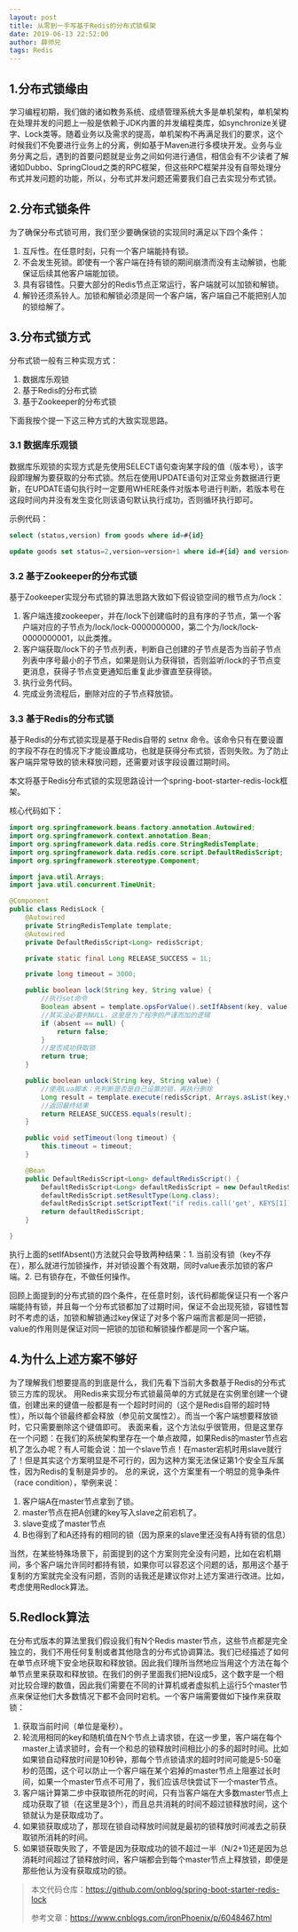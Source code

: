 ```yaml
---
layout: post
title: 从零到一手写基于Redis的分布式锁框架
date: 2019-06-13 22:52:00
author: 薛师兄
tags: Redis
---
```

## 1.分布式锁缘由

学习编程初期，我们做的诸如教务系统、成绩管理系统大多是单机架构，单机架构在处理并发的问题上一般是依赖于JDK内置的并发编程类库，如synchronize关键字、Lock类等。随着业务以及需求的提高，单机架构不再满足我们的要求，这个时候我们不免要进行业务上的分离，例如基于Maven进行多模块开发。业务与业务分离之后，遇到的首要问题就是业务之间如何进行通信，相信会有不少读者了解诸如Dubbo、SpringCloud之类的RPC框架，但这些RPC框架并没有自带处理分布式并发问题的功能，所以，分布式并发问题还需要我们自己去实现分布式锁。

## 2.分布式锁条件

为了确保分布式锁可用，我们至少要确保锁的实现同时满足以下四个条件：

1. 互斥性。在任意时刻，只有一个客户端能持有锁。
2. 不会发生死锁。即使有一个客户端在持有锁的期间崩溃而没有主动解锁，也能保证后续其他客户端能加锁。
3. 具有容错性。只要大部分的Redis节点正常运行，客户端就可以加锁和解锁。
4. 解铃还须系铃人。加锁和解锁必须是同一个客户端，客户端自己不能把别人加的锁给解了。


## 3.分布式锁方式

分布式锁一般有三种实现方式：

1. 数据库乐观锁
2. 基于Redis的分布式锁
3. 基于Zookeeper的分布式锁

下面我按个提一下这三种方式的大致实现思路。

### 3.1 数据库乐观锁

数据库乐观锁的实现方式是先使用SELECT语句查询某字段的值（版本号），该字段即理解为要获取的分布式锁。然后在使用UPDATE语句对正常业务数据进行更新，在UPDATE语句执行时一定要用WHERE条件对版本号进行判断，若版本号在这段时间内并没有发生变化则该语句默认执行成功，否则循环执行即可。

示例代码：

```sql
select (status,version) from goods where id=#{id}

update goods set status=2,version=version+1 where id=#{id} and version=#{version};
```

### 3.2 基于Zookeeper的分布式锁

基于Zookeeper实现分布式锁的算法思路大致如下假设锁空间的根节点为/lock：

1. 客户端连接zookeeper，并在/lock下创建临时的且有序的子节点，第一个客户端对应的子节点为/lock/lock-0000000000，第二个为/lock/lock-0000000001，以此类推。
2. 客户端获取/lock下的子节点列表，判断自己创建的子节点是否为当前子节点列表中序号最小的子节点，如果是则认为获得锁，否则监听/lock的子节点变更消息，获得子节点变更通知后重复此步骤直至获得锁。
3. 执行业务代码。
4. 完成业务流程后，删除对应的子节点释放锁。

### 3.3 基于Redis的分布式锁

基于Redis的分布式锁实现是基于Redis自带的 setnx 命令。该命令只有在要设置的字段不存在的情况下才能设置成功，也就是获得分布式锁，否则失败。为了防止客户端异常导致的锁未释放问题，还需要对该字段设置过期时间。

本文将基于Redis分布式锁的实现思路设计一个spring-boot-starter-redis-lock框架。

核心代码如下：

```java
import org.springframework.beans.factory.annotation.Autowired;
import org.springframework.context.annotation.Bean;
import org.springframework.data.redis.core.StringRedisTemplate;
import org.springframework.data.redis.core.script.DefaultRedisScript;
import org.springframework.stereotype.Component;

import java.util.Arrays;
import java.util.concurrent.TimeUnit;

@Component
public class RedisLock {
    @Autowired
    private StringRedisTemplate template;
    @Autowired
    private DefaultRedisScript<Long> redisScript;

    private static final Long RELEASE_SUCCESS = 1L;

    private long timeout = 3000;

    public boolean lock(String key, String value) {
        //执行set命令
        Boolean absent = template.opsForValue().setIfAbsent(key, value, timeout, TimeUnit.MILLISECONDS);//1
        //其实没必要判NULL，这里是为了程序的严谨而加的逻辑
        if (absent == null) {
            return false;
        }
        //是否成功获取锁
        return true;
    }

    public boolean unlock(String key, String value) {
        //使用Lua脚本：先判断是否是自己设置的锁，再执行删除
        Long result = template.execute(redisScript, Arrays.asList(key,value));
        //返回最终结果
        return RELEASE_SUCCESS.equals(result);
    }

    public void setTimeout(long timeout) {
        this.timeout = timeout;
    }

    @Bean
    public DefaultRedisScript<Long> defaultRedisScript() {
        DefaultRedisScript<Long> defaultRedisScript = new DefaultRedisScript<>();
        defaultRedisScript.setResultType(Long.class);
        defaultRedisScript.setScriptText("if redis.call('get', KEYS[1]) == KEYS[2] then return redis.call('del', KEYS[1]) else return 0 end");
        return defaultRedisScript;
    }

}
```

执行上面的setIfAbsent()方法就只会导致两种结果：1. 当前没有锁（key不存在），那么就进行加锁操作，并对锁设置个有效期，同时value表示加锁的客户端。2. 已有锁存在，不做任何操作。

回顾上面提到的分布式锁的四个条件，在任意时刻，该代码都能保证只有一个客户端能持有锁，并且每一个分布式锁都加了过期时间，保证不会出现死锁，容错性暂时不考虑的话，加锁和解锁通过key保证了对多个客户端而言都是同一把锁，value的作用则是保证对同一把锁的加锁和解锁操作都是同一个客户端。

## 4.为什么上述方案不够好

为了理解我们想要提高的到底是什么，我们先看下当前大多数基于Redis的分布式锁三方库的现状。 用Redis来实现分布式锁最简单的方式就是在实例里创建一个键值，创建出来的键值一般都是有一个超时时间的（这个是Redis自带的超时特性），所以每个锁最终都会释放（参见前文属性2）。而当一个客户端想要释放锁时，它只需要删除这个键值即可。 表面来看，这个方法似乎很管用，但是这里存在一个问题：在我们的系统架构里存在一个单点故障，如果Redis的master节点宕机了怎么办呢？有人可能会说：加一个slave节点！在master宕机时用slave就行了！但是其实这个方案明显是不可行的，因为这种方案无法保证第1个安全互斥属性，因为Redis的复制是异步的。 总的来说，这个方案里有一个明显的竞争条件（race condition），举例来说：

1. 客户端A在master节点拿到了锁。
2. master节点在把A创建的key写入slave之前宕机了。
3. slave变成了master节点 
4. B也得到了和A还持有的相同的锁（因为原来的slave里还没有A持有锁的信息）

当然，在某些特殊场景下，前面提到的这个方案则完全没有问题，比如在宕机期间，多个客户端允许同时都持有锁，如果你可以容忍这个问题的话，那用这个基于复制的方案就完全没有问题，否则的话我还是建议你对上述方案进行改进。比如，考虑使用Redlock算法。

## 5.Redlock算法

在分布式版本的算法里我们假设我们有N个Redis master节点，这些节点都是完全独立的，我们不用任何复制或者其他隐含的分布式协调算法。我们已经描述了如何在单节点环境下安全地获取和释放锁。因此我们理所当然地应当用这个方法在每个单节点里来获取和释放锁。在我们的例子里面我们把N设成5，这个数字是一个相对比较合理的数值，因此我们需要在不同的计算机或者虚拟机上运行5个master节点来保证他们大多数情况下都不会同时宕机。一个客户端需要做如下操作来获取锁：

1. 获取当前时间（单位是毫秒）。
2. 轮流用相同的key和随机值在N个节点上请求锁，在这一步里，客户端在每个master上请求锁时，会有一个和总的锁释放时间相比小的多的超时时间。比如如果锁自动释放时间是10秒钟，那每个节点锁请求的超时时间可能是5-50毫秒的范围，这个可以防止一个客户端在某个宕掉的master节点上阻塞过长时间，如果一个master节点不可用了，我们应该尽快尝试下一个master节点。
3. 客户端计算第二步中获取锁所花的时间，只有当客户端在大多数master节点上成功获取了锁（在这里是3个），而且总共消耗的时间不超过锁释放时间，这个锁就认为是获取成功了。
4. 如果锁获取成功了，那现在锁自动释放时间就是最初的锁释放时间减去之前获取锁所消耗的时间。
5. 如果锁获取失败了，不管是因为获取成功的锁不超过一半（N/2+1)还是因为总消耗时间超过了锁释放时间，客户端都会到每个master节点上释放锁，即便是那些他认为没有获取成功的锁。

> 本文代码仓库：https://github.com/onblog/spring-boot-starter-redis-lock
>
> 参考文章：https://www.cnblogs.com/ironPhoenix/p/6048467.html